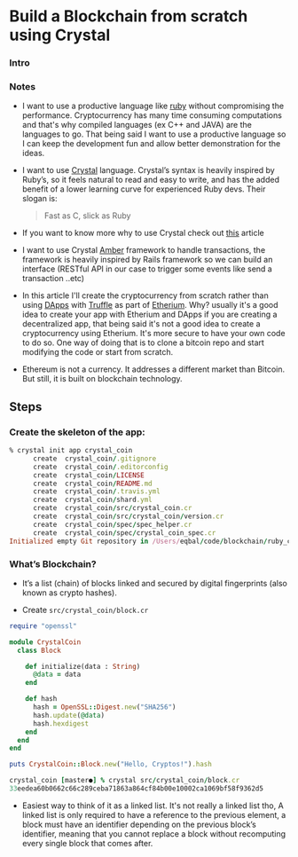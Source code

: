# Build a Blockchain from scratch using Crystal

### Intro

### Notes 

- I want to use a productive language like [ruby](https://www.ruby-lang.org/en/) without compromising the performance. Cryptocurrency has many time consuming computations and that's why compiled languages (ex C++ and JAVA) are the languages to go. That being said I want to use a productive language so I can keep the development fun and allow better demonstration for the ideas.

- I want to use [Crystal](https://crystal-lang.org/) language. Crystal’s syntax is heavily inspired by Ruby’s, so it feels natural to read and easy to write, and has the added benefit of a lower learning curve for experienced Ruby devs. Their slogan is:

	> Fast as C, slick as Ruby
	
- If you want to know more why to use Crystal check out [this](https://medium.com/@DuroSoft/why-crystal-is-the-most-promising-programming-language-of-2018-aad669d8344f) article

- I want to use Crystal [Amber](https://github.com/amberframework/amber) framework to handle transactions, the framework is heavily inspired by Rails framework so we can build an interface (RESTful API in our case to trigger some events like send a transaction ..etc)

- In this article I'll create the cryptocurrency from scratch rather than using [DApps]() with [Truffle]() as part of [Etherium](). Why? usually it's a good idea to create your app with Etherium and DApps if you are creating a decentralized app, that being said it's not a good idea to create a cryptocurrency using Etherium. It's more secure to have your own code to do so. One way of doing that is to clone a bitcoin repo and start modifying the code or start from scratch. 

- Ethereum is not a currency. It addresses a different market than Bitcoin. But still, it is built on blockchain technology. 




## Steps 

### Create the skeleton of the app:

```ruby
% crystal init app crystal_coin
      create  crystal_coin/.gitignore
      create  crystal_coin/.editorconfig
      create  crystal_coin/LICENSE
      create  crystal_coin/README.md
      create  crystal_coin/.travis.yml
      create  crystal_coin/shard.yml
      create  crystal_coin/src/crystal_coin.cr
      create  crystal_coin/src/crystal_coin/version.cr
      create  crystal_coin/spec/spec_helper.cr
      create  crystal_coin/spec/crystal_coin_spec.cr
Initialized empty Git repository in /Users/eqbal/code/blockchain/ruby_coin/crystal_coin/.git/
```

### What’s Blockchain?

- It’s a list (chain) of blocks linked and secured by digital fingerprints (also known as crypto hashes).

- Create `src/crystal_coin/block.cr`

```ruby
require "openssl"

module CrystalCoin
  class Block

    def initialize(data : String)
      @data = data
    end

    def hash
      hash = OpenSSL::Digest.new("SHA256")
      hash.update(@data)
      hash.hexdigest
    end
  end
end

puts CrystalCoin::Block.new("Hello, Cryptos!").hash
```

```ruby
crystal_coin [master●] % crystal src/crystal_coin/block.cr
33eedea60b0662c66c289ceba71863a864cf84b00e10002ca1069bf58f9362d5
```

- Easiest way to think of it as a linked list. It's not really a linked list tho,  A linked list is only required to have a reference to the previous element, a block must have an identifier depending on the previous block’s identifier, meaning that you cannot replace a block without recomputing every single block that comes after.


